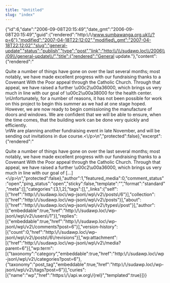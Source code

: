 ```yaml
---
title: "Untitled"
slug: "index"
---
```


{"id":6,"date":"2006-09-08T20:15:49","date\_gmt":"2006-09-08T20:15:49","guid":{"rendered":"http:\\/\\/www.sumbawanga.org.uk\\/?p=6"},"modified":"2007-04-18T22:12:02","modified\_gmt":"2007-04-18T22:12:02","slug":"general-update","status":"publish","type":"post","link":"http:\\/\\/sudawp.loc\\/2006\\/09\\/general-update\\/","title":{"rendered":"General update."},"content":{"rendered":"

Quite a number of things have gone on over the last several months; most notably, we have made excellent progress with our fundraising thanks to a Covenant With the Poor appeal through the Catholic Church. Through that appeal, we have raised a further \\u00c2\\u00a36000, which brings us very much in line with our goal of \\u00c2\\u00a38000 for the health center.  
\\nUnfortunately, for a number of reasons, it has not been possible for work on this project to begin this summer as we had at one stage hoped. However, we are now ready to begin comissioning the manufacture of doors and windows. We are confident that we will be able to ensure, when the time comes, that the building work can be done very quickly and efficiently.  
\\nWe are planning another fundraising event in late November, and will be sending out invitations in due course.<\\/p>\\n","protected":false},"excerpt":{"rendered":"

Quite a number of things have gone on over the last several months; most notably, we have made excellent progress with our fundraising thanks to a Covenant With the Poor appeal through the Catholic Church. Through that appeal, we have raised a further \\u00c2\\u00a36000, which brings us very much in line with our goal of \[…\]<\\/p>\\n","protected":false},"author":1,"featured\_media":0,"comment\_status":"open","ping\_status":"open","sticky":false,"template":"","format":"standard","meta":\[\],"categories":\[3,1,2\],"tags":\[\],"\_links":{"self":\[{"href":"http:\\/\\/sudawp.loc\\/wp-json\\/wp\\/v2\\/posts\\/6"}\],"collection":\[{"href":"http:\\/\\/sudawp.loc\\/wp-json\\/wp\\/v2\\/posts"}\],"about":\[{"href":"http:\\/\\/sudawp.loc\\/wp-json\\/wp\\/v2\\/types\\/post"}\],"author":\[{"embeddable":true,"href":"http:\\/\\/sudawp.loc\\/wp-json\\/wp\\/v2\\/users\\/1"}\],"replies":\[{"embeddable":true,"href":"http:\\/\\/sudawp.loc\\/wp-json\\/wp\\/v2\\/comments?post=6"}\],"version-history":\[{"count":0,"href":"http:\\/\\/sudawp.loc\\/wp-json\\/wp\\/v2\\/posts\\/6\\/revisions"}\],"wp:attachment":\[{"href":"http:\\/\\/sudawp.loc\\/wp-json\\/wp\\/v2\\/media?parent=6"}\],"wp:term":\[{"taxonomy":"category","embeddable":true,"href":"http:\\/\\/sudawp.loc\\/wp-json\\/wp\\/v2\\/categories?post=6"},{"taxonomy":"post\_tag","embeddable":true,"href":"http:\\/\\/sudawp.loc\\/wp-json\\/wp\\/v2\\/tags?post=6"}\],"curies":\[{"name":"wp","href":"https:\\/\\/api.w.org\\/{rel}","templated":true}\]}}